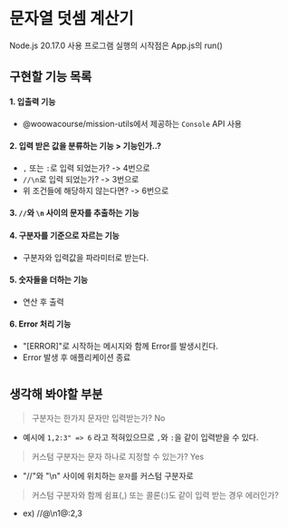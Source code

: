 # 문자열 덧셈 계산기

Node.js 20.17.0 사용
프로그램 실행의 시작점은 App.js의 run()

## 구현할 기능 목록

#### 1. 입출력 기능

- @woowacourse/mission-utils에서 제공하는 `Console` API 사용

#### 2. 입력 받은 값을 분류하는 기능 > 기능인가..?

- `,` 또는 `:`로 입력 되었는가? -> 4번으로
- `//\n`로 입력 되었는가? -> 3번으로
- 위 조건들에 해당하지 않는다면? -> 6번으로

#### 3. `//`와 `\n` 사이의 문자를 추출하는 기능

#### 4. 구분자를 기준으로 자르는 기능

- 구분자와 입력값을 파라미터로 받는다.

#### 5. 숫자들을 더하는 기능

- 연산 후 출력

#### 6. Error 처리 기능

- "[ERROR]"로 시작하는 메시지와 함께 Error를 발생시킨다.
- Error 발생 후 애플리케이션 종료

#

## 생각해 봐야할 부분

> 구분자는 한가지 문자만 입력받는가? No

- 예시에 `1,2:3" => 6` 라고 적혀있으므로 `,`와 `:`을 같이 입력받을 수 있다.

> 커스텀 구분자는 문자 하나로 지정할 수 있는가? Yes

- "//"와 "\n" 사이에 위치하는 `문자`를 커스텀 구분자로

> 커스텀 구분자와 함께 쉼표(,) 또는 콜론(:)도 같이 입력 받는 경우 에러인가?

- ex) //@\n1@:2,3
